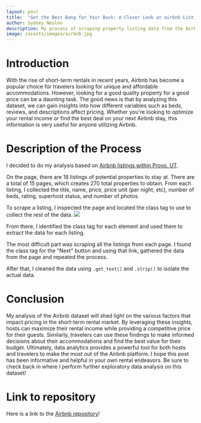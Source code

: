 ```yaml
---
layout: post
title:  "Get the Best Bang for Your Buck: A Closer Look at airbnb Listings in Provo, UT"
author: Sydney Neslen
description: My process of scraping property listing data from the Airbnb website. 
image: /assets/images/airbnb.jpg
---
```

# Introduction
With the rise of short-term rentals in recent years, Airbnb has become a popular choice for travelers looking for unique and affordable accommodations. However, looking for a good quality property for a good price can be a daunting task. The good news is that by analyzing this dataset, we can gain insights into how different variables such as beds, reviews, and descriptions affect pricing. Whether you're looking to optimize your rental income or find the best deal on your next Airbnb stay, this information is very useful for anyone utilizing Airbnb.

# Description of the Process
I decided to do my analysis based on [Airbnb listings within Provo, UT](https://www.airbnb.com/s/Provo--Utah--United-States/).

On the page, there are 18 listings of potential properties to stay at. There are a total of 15 pages, which creates 270 total properties to obtain. From each listing, I collected the title, name, price, price unit (per night, etc), number of beds, rating, superhost status, and number of photos. 

To scrape a listing, I inspected the page and located the class tag to use to collect the rest of the data. 
![](/assets/images/inspect_airbnb.jpg)
  
From there, I identified the class tag for each element and used them to extract the data for each listing. 

The most difficult part was scraping all the listings from each page. I found the class tag for the "Next" button and using that link, gathered the data from the page and repeated the process. 

After that, I cleaned the data using `.get_text()` and `.strip()` to isolate the actual data. 


# Conclusion
My analysis of the Airbnb dataset will shed light on the various factors that impact pricing in the short-term rental market. By leveraging these insights, hosts can maximize their rental income while providing a competitive price for their guests. Similarly, travelers can use these findings to make informed decisions about their accommodations and find the best value for their budget. Ultimately, data analytics provides a powerful tool for both hosts and travelers to make the most out of the Airbnb platform. I hope this post has been informative and helpful in your own rental endeavors. Be sure to check back in where I perform further exploratory data analysis on this dataset!


# Link to repository
Here is a link to the [Airbnb repository](sneslen.github.io/airbnb/)!